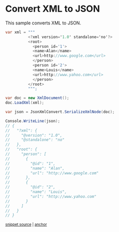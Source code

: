 # Convert XML to JSON

This sample converts XML to JSON.

<!-- snippet: ConvertXmlToJson -->
<a id='snippet-ConvertXmlToJson'></a>
```cs
var xml = """
          <?xml version='1.0' standalone='no'?>
          <root>
            <person id='1'>
            <name>Alan</name>
            <url>http://www.google.com</url>
            </person>
            <person id='2'>
            <name>Louis</name>
            <url>http://www.yahoo.com</url>
            </person>
          </root>
          """;

var doc = new XmlDocument();
doc.LoadXml(xml);

var json = JsonXmlConvert.SerializeXmlNode(doc);

Console.WriteLine(json);
// {
//   "?xml": {
//     "@version": "1.0",
//     "@standalone": "no"
//   },
//   "root": {
//     "person": [
//       {
//         "@id": "1",
//         "name": "Alan",
//         "url": "http://www.google.com"
//       },
//       {
//         "@id": "2",
//         "name": "Louis",
//         "url": "http://www.yahoo.com"
//       }
//     ]
//   }
// }
```
<sup><a href='/src/ArgonTests/Documentation/Samples/Xml/ConvertXmlToJson.cs#L12-L55' title='Snippet source file'>snippet source</a> | <a href='#snippet-ConvertXmlToJson' title='Start of snippet'>anchor</a></sup>
<!-- endSnippet -->
